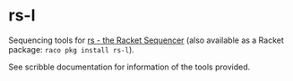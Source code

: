 # rs-l

Sequencing tools for [rs - the Racket Sequencer](https://github.com/mcdejonge/rs) (also available as a Racket package: `raco pkg install rs-l`).

See scribble documentation for information of the tools provided.
